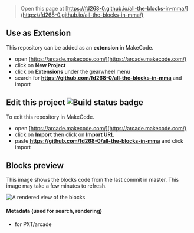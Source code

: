  


> Open this page at [https://fd268-0.github.io/all-the-blocks-in-mma/](https://fd268-0.github.io/all-the-blocks-in-mma/)

## Use as Extension

This repository can be added as an **extension** in MakeCode.

* open [https://arcade.makecode.com/](https://arcade.makecode.com/)
* click on **New Project**
* click on **Extensions** under the gearwheel menu
* search for **https://github.com/fd268-0/all-the-blocks-in-mma** and import

## Edit this project ![Build status badge](https://github.com/fd268-0/all-the-blocks-in-mma/workflows/MakeCode/badge.svg)

To edit this repository in MakeCode.

* open [https://arcade.makecode.com/](https://arcade.makecode.com/)
* click on **Import** then click on **Import URL**
* paste **https://github.com/fd268-0/all-the-blocks-in-mma** and click import

## Blocks preview

This image shows the blocks code from the last commit in master.
This image may take a few minutes to refresh.

![A rendered view of the blocks](https://github.com/fd268-0/all-the-blocks-in-mma/raw/master/.github/makecode/blocks.png)

#### Metadata (used for search, rendering)

* for PXT/arcade
<script src="https://makecode.com/gh-pages-embed.js"></script><script>makeCodeRender("{{ site.makecode.home_url }}", "{{ site.github.owner_name }}/{{ site.github.repository_name }}");</script>

